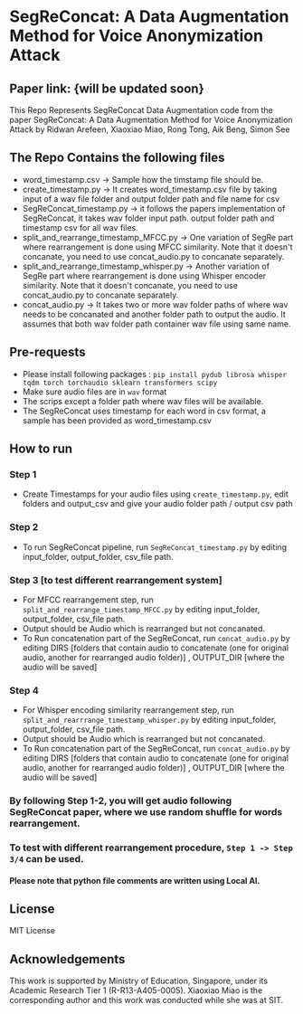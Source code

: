 # SegReConcat: A Data Augmentation Method for Voice Anonymization Attack
## Paper link: {will be updated soon}
This Repo Represents SegReConcat Data Augmentation code from the paper
SegReConcat: A Data Augmentation Method for Voice Anonymization Attack
by Ridwan Arefeen, Xiaoxiao Miao, Rong Tong, Aik Beng, Simon See

## The Repo Contains the following files
- word_timestamp.csv -> Sample how the timstamp file should be.
- create_timestamp.py -> It creates word_timestamp.csv file by taking input of a wav file folder and output folder path and file name for csv
- SegReConcat_timestamp.py -> it follows the papers implementation of SegReConcat, it takes wav folder input path. output folder path and timestamp csv for all wav files.
- split_and_rearrange_timestamp_MFCC.py -> One variation of SegRe part where rearrangement is done using MFCC  similarity. Note that it doesn't concanate, you need to use concat_audio.py to concanate separately.
- split_and_rearrange_timestamp_whisper.py -> Another variation of SegRe part where rearrangement is done using Whisper encoder similarity. Note that it doesn't concanate, you need to use concat_audio.py to concanate separately.
- concat_audio.py -> It takes two or more wav folder paths of where wav needs to be concanated and another folder path to output the audio. It assumes that both wav folder path container wav file using same name.

## Pre-requests
- Please install following packages :
`pip install pydub librosa whisper tqdm torch torchaudio sklearn transformers scipy`
- Make sure audio files are in `wav` format
- The scrips except a folder path where wav files will be available.
- The SegReConcat uses timestamp for each word in csv format, a sample has been provided as word_timestamp.csv

## How to run
### Step 1
- Create Timestamps for your audio files using `create_timestamp.py`, edit folders and output_csv and give your audio folder path / output csv path

### Step 2
- To run SegReConcat pipeline, run `SegReConcat_timestamp.py` by editing input_folder, output_folder, csv_file path.

### Step 3 [to test different rearrangement system]
- For MFCC rearrangement step, run `split_and_rearrange_timestamp_MFCC.py` by editing input_folder, output_folder, csv_file path.
- Output should be Audio which is rearranged but not concanated.
- To Run concatenation part of the SegReConcat, run `concat_audio.py` by editing DIRS [folders that contain audio to concatenate (one for original audio, another for rearranged audio folder)] , OUTPUT_DIR [where the audio will be saved]

### Step 4
- For Whisper encoding similarity rearrangement step, run `split_and_rearrrange_timestamp_whisper.py` by editing input_folder, output_folder, csv_file path.
- Output should be Audio which is rearranged but not concanated.
- To Run concatenation part of the SegReConcat, run `concat_audio.py` by editing DIRS [folders that contain audio to concatenate (one for original audio, another for rearranged audio folder)] , OUTPUT_DIR [where the audio will be saved]

### By following Step 1-2, you will get audio following SegReConcat paper, where we use random shuffle for words rearrangement. 
### To test with different rearrangement procedure, `Step 1 -> Step 3/4` can be used.
#### Please note that python file comments are written using Local AI.


## License
MIT License

## Acknowledgements
This work is supported by Ministry of Education, Singapore, under its Academic Research Tier 1 (R-R13-A405-0005). Xiaoxiao Miao is the corresponding author and this work was conducted while she was at SIT. 
